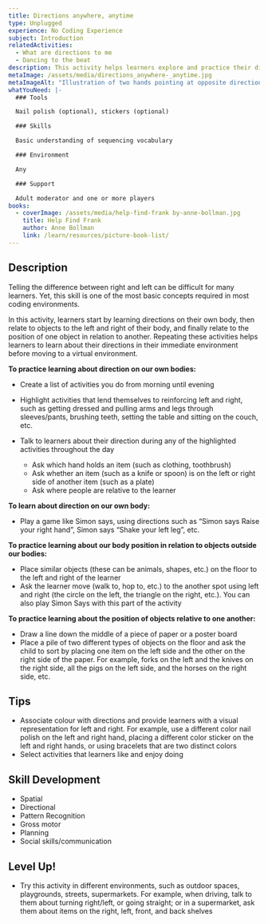 ```yaml
---
title: Directions anywhere, anytime
type: Unplugged
experience: No Coding Experience
subject: Introduction
relatedActivities:
  - What are directions to me
  - Dancing to the beat
description: This activity helps learners explore and practice their directions.
metaImage: /assets/media/directions_anywhere-_anytime.jpg
metaImageAlt: "Illustration of two hands pointing at opposite directions "
whatYouNeed: |-
  ### Tools

  Nail polish (optional), stickers (optional)

  ### Skills

  Basic understanding of sequencing vocabulary

  ### Environment

  Any

  ### Support

  Adult moderator and one or more players
books:
  - coverImage: /assets/media/help-find-frank by-anne-bollman.jpg
    title: Help Find Frank
    author: Anne Bollman
    link: /learn/resources/picture-book-list/
---
```

## Description

Telling the difference between right and left can be difficult for many learners. Yet, this skill is one of the most basic concepts required in most coding environments. 

In this activity, learners start by learning directions on their own body, then relate to objects to the left and right of their body, and finally relate to the position of one object in relation to another. Repeating these activities helps learners to learn about their directions in their immediate environment before moving to a virtual environment.

**To practice learning about direction on our own bodies:**

* Create a list of activities you do from morning until evening
* Highlight activities that lend themselves to reinforcing left and right, such as getting dressed and pulling arms and legs through sleeves/pants, brushing teeth, setting the table and sitting on the couch, etc.
* Talk to learners about their direction during any of the highlighted activities throughout the day

  * Ask which hand holds an item (such as clothing, toothbrush)
  * Ask whether an item (such as a knife or spoon) is on the left or right side of another item (such as a plate)
  * Ask where people are relative to the learner 

**To learn about direction on our own body:**

* Play a game like Simon says, using directions such as “Simon says Raise your right hand”, Simon says “Shake your left leg”, etc.

**To practice learning about our body position in relation to objects outside our bodies:**

* Place similar objects (these can be animals, shapes, etc.) on the floor to the left and right of the learner
* Ask the learner move (walk to, hop to, etc.) to the another spot using left and right (the circle on the left, the triangle on the right, etc.). You can also play Simon Says with this part of the activity

**To practice learning about the position of objects relative to one another:**

* Draw a line down the middle of a piece of paper or a poster board
* Place a pile of two different types of objects on the floor and ask the child to sort by placing one item on the left side and the other on the right side of the paper. For example, forks on the left and the knives on the right side, all the pigs on the left side, and the horses on the right side, etc.

## Tips

* Associate colour with directions and provide learners with a visual representation for left and right. For example, use a different color nail polish on the left and right hand, placing a different color sticker on the left and right hands, or using bracelets that are two distinct colors
* Select activities that learners like and enjoy doing

## Skill Development

* Spatial 
* Directional 
* Pattern Recognition
* Gross motor 
* Planning
* Social skills/communication

## Level Up!

* Try this activity in different environments, such as outdoor spaces, playgrounds, streets, supermarkets. For example, when driving, talk to them about turning right/left, or going straight; or in a supermarket, ask them about items on the right, left, front, and back shelves